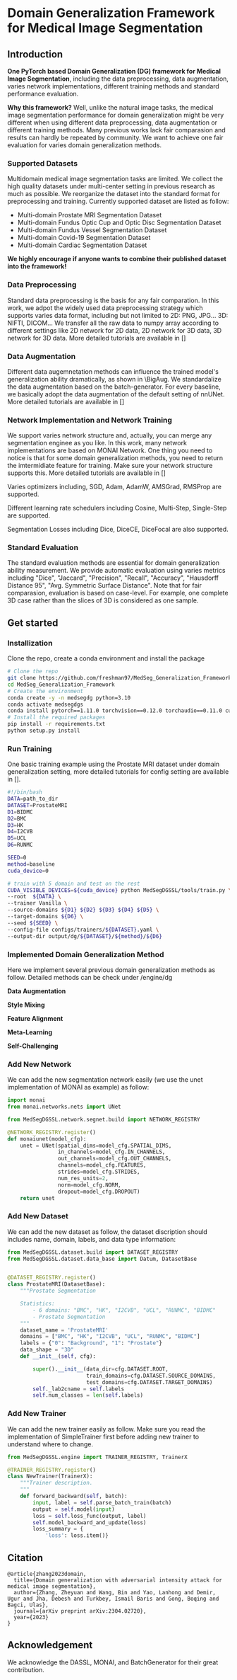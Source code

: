 # Domain Generalization Framework for Medical Image Segmentation

## Introduction
**One PyTorch based Domain Generalization (DG) framework for Medical Image Segmentation**, including the data preprocessing, data augmentation, varies network implementations, different training methods and standard performance evaluation.

**Why this framework?** Well, unlike the natural image tasks, the medical image segmentation performance for domain generalization might be very different when using different data preprocessing, data augmentation or different training methods. Many previous works lack fair comparasion and results can hardly be repeated by community. We want to achieve one fair evaluation for varies domain generalization methods.

### Supported Datasets
Multidomain medical image segmentation tasks are limited. We collect the high quality datasets under multi-center setting in previous research as much as possible. We reorganize the dataset into the standard format for preprocessing and training. Currently supported dataset are listed as follow:

+ Multi-domain Prostate MRI Segmentation Dataset
+ Multi-domain Fundus Optic Cup and Optic Disc Segmentation Dataset
+ Multi-domain Fundus Vessel Segmentation Dataset
+ Multi-domain Covid-19 Segmentation Dataset
+ Multi-domain Cardiac Segmentation Dataset

**We highly encourage if anyone wants to combine their published dataset into the framework!**

### Data Preprocessing

Standard data preprocessing is the basis for any fair comparation. In this work, we adpot the widely used data preprocessing strategy which supports varies data format, including but not limited to 2D: PNG, JPG... 3D: NIFTI, DICOM... We transfer all the raw data to numpy array according to different settings like 2D network for 2D data, 2D network for 3D data, 3D network for 3D data. More detailed tutorials are available in []

### Data Augmentation
Different data augemnetation methods can influence the trained model's generalization ability dramatically, as shown in \BigAug. We standardalize the data augmentation based on the batch-generator. For every baseline, we basically adopt the data augmentation of the default setting of nnUNet. More detailed tutorials are available in []

### Network Implementation and Network Training
We support varies network structure and, actually, you can merge any segmentation enginee as you like. In this work, many network implementations are based on MONAI Network. One thing you need to notice is that for some domain generalization methods, you need to return the imtermidiate feature for training. Make sure your network structure supports this. More detailed tutorials are available in []

Varies optimizers including, SGD, Adam, AdamW, AMSGrad, RMSProp are supported.

Different learning rate schedulers including Cosine, Multi-Step, Single-Step are supported.

Segmentation Losses including Dice, DiceCE, DiceFocal are also supported.

### Standard Evaluation
The standard evaluation methods are essential for domain generalization ability measurement. We provide automatic evaluation using varies metrics including  "Dice", "Jaccard", "Precision", "Recall", "Accuracy", "Hausdorff Distance 95", "Avg. Symmetric Surface Distance". Note that for fair comparasion, evaluation is based on case-level. For example, one complete 3D case rather than the slices of 3D is considered as one sample.

## Get started

### Installization
Clone the repo, create a conda environment and install the package
```bash
# Clone the repo
git clone https://github.com/freshman97/MedSeg_Generalization_Framework.git
cd MedSeg_Generalization_Framework
# Create the environment
conda create -y -n medsegdg python=3.10
conda activate medsegdgs
conda install pytorch==1.11.0 torchvision==0.12.0 torchaudio==0.11.0 cudatoolkit=11.3 -c pytorch
# Install the required packages
pip install -r requirements.txt
python setup.py install
```

### Run Training
One basic training example using the Prostate MRI dataset under domain generalization setting, more detailed tutorials for config setting are available in [].

```bash
#!/bin/bash
DATA=path_to_dir
DATASET=ProstateMRI
D1=BIDMC
D2=BMC
D3=HK
D4=I2CVB
D5=UCL
D6=RUNMC

SEED=0
method=baseline
cuda_device=0

# train with 5 domain and test on the rest
CUDA_VISIBLE_DEVICES=${cuda_device} python MedSegDGSSL/tools/train.py \
--root  ${DATA} \
--trainer Vanilla \
--source-domains ${D1} ${D2} ${D3} ${D4} ${D5} \
--target-domains ${D6} \
--seed ${SEED} \
--config-file configs/trainers/${DATASET}.yaml \
--output-dir output/dg/${DATASET}/${method}/${D6}
```
### Implemented Domain Generalization Method
Here we implement several previous domain generalization methods as follow. Detailed methods can be check under /engine/dg

**Data Augmentation**

**Style Mixing**

**Feature Alignment**

**Meta-Learning**

**Self-Challenging**

### Add New Network
We can add the new segmentation network easily (we use the unet implementation of MONAI as example) as follow:

```Python
import monai
from monai.networks.nets import UNet

from MedSegDGSSL.network.segnet.build import NETWORK_REGISTRY

@NETWORK_REGISTRY.register()
def monaiunet(model_cfg):
    unet = UNet(spatial_dims=model_cfg.SPATIAL_DIMS,
                in_channels=model_cfg.IN_CHANNELS,
                out_channels=model_cfg.OUT_CHANNELS,
                channels=model_cfg.FEATURES,
                strides=model_cfg.STRIDES,
                num_res_units=2,
                norm=model_cfg.NORM,
                dropout=model_cfg.DROPOUT)
    return unet
```

### Add New Dataset
We can add the new dataset as follow, the dataset discription should includes name, domain, labels, and data type information:

```Python
from MedSegDGSSL.dataset.build import DATASET_REGISTRY
from MedSegDGSSL.dataset.data_base import Datum, DatasetBase


@DATASET_REGISTRY.register()
class ProstateMRI(DatasetBase):
    """Prostate Segmentation

    Statistics:
        - 6 domains: "BMC", "HK", "I2CVB", "UCL", "RUNMC", "BIDMC"
        - Prostate Segmentation
    """
    dataset_name = 'ProstateMRI'
    domains = ["BMC", "HK", "I2CVB", "UCL", "RUNMC", "BIDMC"]
    labels = {"0": "Background", "1": "Prostate"}
    data_shape = "3D"
    def __init__(self, cfg):

        super().__init__(data_dir=cfg.DATASET.ROOT,
                         train_domains=cfg.DATASET.SOURCE_DOMAINS,
                         test_domains=cfg.DATASET.TARGET_DOMAINS)
        self._lab2cname = self.labels
        self.num_classes = len(self.labels)
```

### Add New Trainer
We can add the new trainer easily as follow. Make sure you read the implementation of SimpleTrainer first before adding new trainer to understand where to change.

```Python
from MedSegDGSSL.engine import TRAINER_REGISTRY, TrainerX

@TRAINER_REGISTRY.register()
class NewTrainer(TrainerX):
    """Trainer description.
    """
    def forward_backward(self, batch):
        input, label = self.parse_batch_train(batch)
        output = self.model(input)
        loss = self.loss_func(output, label)
        self.model_backward_and_update(loss)
        loss_summary = {
            'loss': loss.item()}
```
## Citation
```
@article{zhang2023domain,
  title={Domain generalization with adversarial intensity attack for medical image segmentation},
  author={Zhang, Zheyuan and Wang, Bin and Yao, Lanhong and Demir, Ugur and Jha, Debesh and Turkbey, Ismail Baris and Gong, Boqing and Bagci, Ulas},
  journal={arXiv preprint arXiv:2304.02720},
  year={2023}
}
```

## Acknowledgement
We acknowledge the DASSL, MONAI, and BatchGenerator for their great contribution. 

